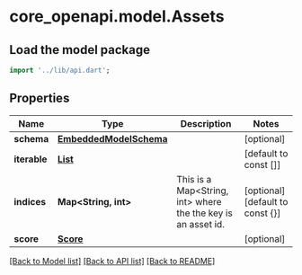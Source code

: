 # core_openapi.model.Assets

## Load the model package
```dart
import '../lib/api.dart';
```

## Properties
Name | Type | Description | Notes
------------ | ------------- | ------------- | -------------
**schema** | [**EmbeddedModelSchema**](EmbeddedModelSchema.md) |  | [optional] 
**iterable** | [**List<Asset>**](Asset.md) |  | [default to const []]
**indices** | **Map<String, int>** | This is a Map<String, int> where the the key is an asset id. | [optional] [default to const {}]
**score** | [**Score**](Score.md) |  | [optional] 

[[Back to Model list]](../README.md#documentation-for-models) [[Back to API list]](../README.md#documentation-for-api-endpoints) [[Back to README]](../README.md)


